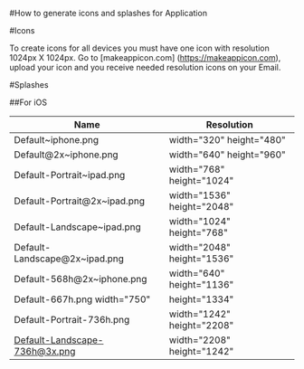 #How to generate icons and splashes for Application

#Icons

To create icons for all devices you must have one icon with resolution 1024px X 1024px.
Go to [makeappicon.com] (https://makeappicon.com), upload your icon and you receive needed resolution icons on your Email.

#Splashes

##For iOS

Name    | Resolution
------------ | -------------
Default~iphone.png | width="320" height="480"
Default@2x~iphone.png | width="640" height="960"
Default-Portrait~ipad.png | width="768" height="1024"
Default-Portrait@2x~ipad.png | width="1536" height="2048"
Default-Landscape~ipad.png | width="1024" height="768"
Default-Landscape@2x~ipad.png | width="2048" height="1536"
Default-568h@2x~iphone.png | width="640" height="1136"
Default-667h.png width="750" | height="1334"
Default-Portrait-736h.png | width="1242" height="2208"
Default-Landscape-736h@3x.png | width="2208" height="1242"